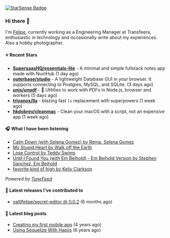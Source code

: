<a href="https://starsense.app/developer-types" target="_blank"><img src="https://starsense.app/api/badge/?user=valtlfelipe" alt="StarSense Badge"></a>

### Hi there 👋

I'm [Felipe](https://felipevm.com), currently working as a Engineering Manager at Transfeera, enthusiastic in technology and occasionally write about my experiences. Also a hobby photographer.

#### ⭐ Recent Stars
- **[SupersaasHQ/essentials-lite](https://github.com/SupersaasHQ/essentials-lite)** - A minimal and simple fullstack notes app made with NuxtHub (1 day ago)
- **[outerbase/studio](https://github.com/outerbase/studio)** - A lightweight Database GUI in your browser. It supports connecting to Postgres, MySQL, and SQLite. (3 days ago)
- **[unjs/unpdf](https://github.com/unjs/unpdf)** - 📄 Utilities to work with PDFs in Node.js, browser and workers (5 days ago)
- **[triyanox/lla](https://github.com/triyanox/lla)** - blazing fast `ls` replacement with superpowers (1 week ago)
- **[hkdobrev/cleanmac](https://github.com/hkdobrev/cleanmac)** - Clean your macOS with a script, not an expensive app (1 week ago)

#### 🎧 What I have been listening
- [Calm Down (with Selena Gomez) by Rema, Selena Gomez](https://open.spotify.com/track/0WtM2NBVQNNJLh6scP13H8)
- [My Stupid Heart by Walk off the Earth](https://open.spotify.com/track/3UZDl7g2r84o1b5marUjfK)
- [Lose Control by Teddy Swims](https://open.spotify.com/track/6usohdchdzW9oML7VC4Uhk)
- [Until I Found You (with Em Beihold) - Em Beihold Version by Stephen Sanchez, Em Beihold](https://open.spotify.com/track/1Y3LN4zO1Edc2EluIoSPJN)
- [favorite kind of high by Kelly Clarkson](https://open.spotify.com/track/63ZSZznbGQhzJhOHPZ6WkT)

_Powered by [TuneFeed](https://tunefeed.app?ref=valtlfelipe-gh-profile)_ 

#### 🚀 Latest releases I've contributed to


- [valtlfelipe/secret-editor @ 0.0.2](https://github.com/valtlfelipe/secret-editor/releases/tag/0.0.2) (6 months ago)

#### 📄 Latest blog posts
- [Creating my first mobile app](https://felipevm.com/posts/creating-my-first-mobile-app/) (4 years ago)
- [Using Sequelize With Hapijs](https://felipevm.com/posts/using-sequelize-with-hapijs/) (6 years ago)
